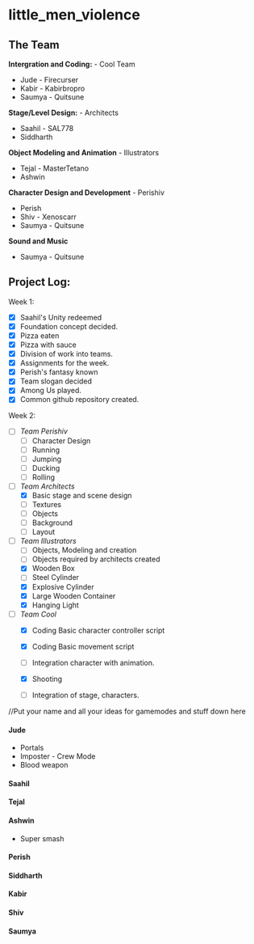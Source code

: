 # little_men_violence
##  The Team
 **Intergration and Coding:** - Cool Team
 
 - Jude - Firecurser
 - Kabir - Kabirbropro
- Saumya - Quitsune

 **Stage/Level Design:** - Architects
 - Saahil - SAL778
  - Siddharth

 
  **Object Modeling and Animation** - Illustrators
  -  Tejal - MasterTetano
  - Ashwin
  
  **Character Design and Development** - Perishiv
   - Perish
   - Shiv - Xenoscarr
   - Saumya - Quitsune
	
**Sound and Music** 
- Saumya - Quitsune


## Project Log:
Week 1: 
 - [x] Saahil's Unity redeemed
 - [x] Foundation concept decided. 
 - [x] Pizza eaten 
 - [x] Pizza with sauce 
 - [x] Division of work into teams. 
 - [x] Assignments for the week. 
 - [x]   Perish's fantasy known
 - [x] Team slogan decided 
 - [x] Among Us played.
 - [x]  Common github repository created.
 
Week 2:
 - [ ] *Team Perishiv*
	- [ ] Character Design 
	- [ ] Running
	- [ ] Jumping
	- [ ]  Ducking
	- [ ] Rolling
- [ ] *Team Architects*
	- [x] Basic stage and scene design
	- [ ] Textures 
	- [ ] Objects 
	- [ ] Background 
	- [ ] Layout 

- [ ] *Team Illustrators*
	- [ ] Objects, Modeling and creation
	- [ ] Objects required by architects created 
	- [x] Wooden Box
	- [ ] Steel Cylinder
	- [x] Explosive Cylinder
	- [x] Large Wooden Container
	- [x] Hanging Light
	
- [ ] *Team Cool*
	- [x] Coding Basic character controller script
	- [x] Coding Basic movement script
	- [ ] Integration character with animation.
	- [x] Shooting 
	- [ ] Integration of stage, characters. 



//Put your name and all your ideas for gamemodes and stuff down here

#### Jude

 - Portals
 - Imposter - Crew Mode
 - Blood weapon

#### Saahil

#### Tejal

#### Ashwin
- Super smash 

#### Perish

#### Siddharth

#### Kabir

#### Shiv

#### Saumya
